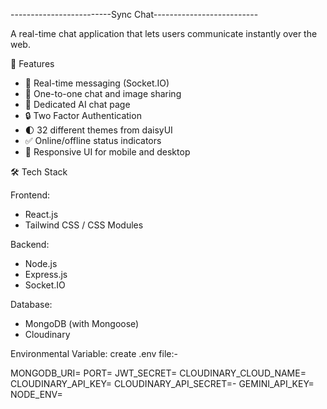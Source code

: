 -------------------------Sync Chat-------------------------- 

A real-time chat application that lets users communicate instantly over the web.

🚀 Features

- 🔄 Real-time messaging (Socket.IO)
- 👥 One-to-one chat and image sharing
- 🤖 Dedicated AI chat page 
- 🔒 Two Factor Authentication 
- 🌓 32 different themes from daisyUI
- ✅ Online/offline status indicators
- 📱 Responsive UI for mobile and desktop

🛠️ Tech Stack

Frontend:
- React.js
- Tailwind CSS / CSS Modules

Backend:
- Node.js
- Express.js
- Socket.IO

Database:
- MongoDB (with Mongoose)
- Cloudinary

  
Environmental Variable:
create .env file:-

MONGODB_URI=
PORT=
JWT_SECRET=
CLOUDINARY_CLOUD_NAME=
CLOUDINARY_API_KEY=
CLOUDINARY_API_SECRET=-
GEMINI_API_KEY=
NODE_ENV=

